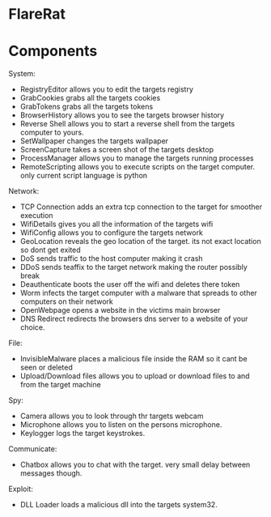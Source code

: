 # FlareRat

# Components
 System:
 - RegistryEditor   allows you to edit the targets registry
 - GrabCookies   grabs all the targets cookies
 - GrabTokens   grabs all the targets tokens
 - BrowserHistory   allows you to see the targets browser history
 - Reverse Shell   allows you to start a reverse shell from the targets computer to yours.
 - SetWallpaper   changes the targets wallpaper
 - ScreenCapture   takes a screen shot of the targets desktop
 - ProcessManager   allows you to manage the targets running processes
 - RemoteScripting   allows you to execute scripts on the target computer. only current script language is python

 Network:
 - TCP Connection   adds an extra tcp connection to the target for smoother execution
 - WifiDetails   gives you all the information of the targets wifi
 - WifiConfig   allows you to configure the targets network
 - GeoLocation   reveals the geo location of the target. its not exact location so dont get exited
 - DoS   sends traffic to the host computer making it crash
 - DDoS   sends teaffix to the target network making the router possibly break
 - Deauthenticate   boots the user off the wifi and deletes there token
 - Worm   infects the target computer with a malware that spreads to other computers on their network
 - OpenWebpage   opens a website in the victims main browser
 - DNS Redirect   redirects the browsers dns server to a website of your choice.

 File:
 - InvisibleMalware   places a malicious file inside the RAM so it cant be seen or deleted
 - Upload/Download files   allows you to upload or download files to and from the target machine

 Spy:
 - Camera   allows you to look through thr targets webcam
 - Microphone   allows you to listen on the persons microphone.
 - Keylogger   logs the target keystrokes.

 Communicate:
 - Chatbox   allows you to chat with the target. very small delay between messages though.

 Exploit:
 - DLL Loader   loads a malicious dll into the targets system32.
